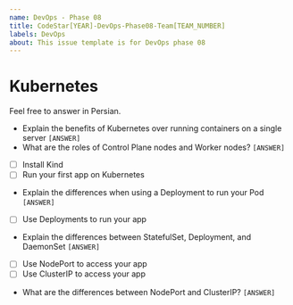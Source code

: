 ```yaml
---
name: DevOps - Phase 08
title: CodeStar[YEAR]-DevOps-Phase08-Team[TEAM_NUMBER]
labels: DevOps
about: This issue template is for DevOps phase 08
---
```


# Kubernetes

Feel free to answer in Persian.
- Explain the benefits of Kubernetes over running containers on a single server
  `[ANSWER]`
- What are the roles of Control Plane nodes and Worker nodes?
  `[ANSWER]`
- [ ] Install Kind
- [ ] Run your first app on Kubernetes
- Explain the differences when using a Deployment to run your Pod
  `[ANSWER]`
- [ ] Use Deployments to run your app
- Explain the differences between StatefulSet, Deployment, and DaemonSet
  `[ANSWER]`
- [ ] Use NodePort to access your app
- [ ] Use ClusterIP to access your app
- What are the differences between NodePort and ClusterIP?
  `[ANSWER]`
